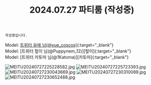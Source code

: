﻿---
title: 2024.07.27 파티룸 (작성중)
categories: [2024, 스튜디오, 코스프레]
comments: false
# thumbnail: /assets/img/2024/07-27/MEITU20240727225228582.jpg
---

`작성중입니다.`

Model: [트위터 유에 님(@yue_coscos)][유에]{:target="_blank"}  
Model: [트위터 펖이 님(@Puppynem_12)][펖이]{:target="_blank"}  
Model: [트위터 카토마 님(@1Katoma)][카토마]{:target="_blank"}  

[유에]: https://x.com/yue_coscos

![MEITU20240727225228582.jpg](/assets/img/2024/07-27/MEITU20240727225228582.jpg)
![MEITU20240727225723393.jpg](/assets/img/2024/07-27/MEITU20240727225723393.jpg)
![MEITU20240727230043669.jpg](/assets/img/2024/07-27/MEITU20240727230043669.jpg)
![MEITU20240727230310089.jpg](/assets/img/2024/07-27/MEITU20240727230310089.jpg)
![MEITU20240727230652488.jpg](/assets/img/2024/07-27/MEITU20240727230652488.jpg)